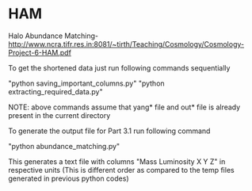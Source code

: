 # HAM
Halo Abundance Matching-
http://www.ncra.tifr.res.in:8081/~tirth/Teaching/Cosmology/Cosmology-Project-6-HAM.pdf



To get the shortened data just run following commands sequentially

"python saving_important_columns.py"
"python extracting_required_data.py"

NOTE: above commands assume that yang* file and out* file is already present in the current directory


To generate the output file for Part 3.1 run following command

"python abundance_matching.py"

This generates a text file with columns "Mass Luminosity X Y Z" in respective units 
(This is different order as compared to the temp files generated in previous python codes)
